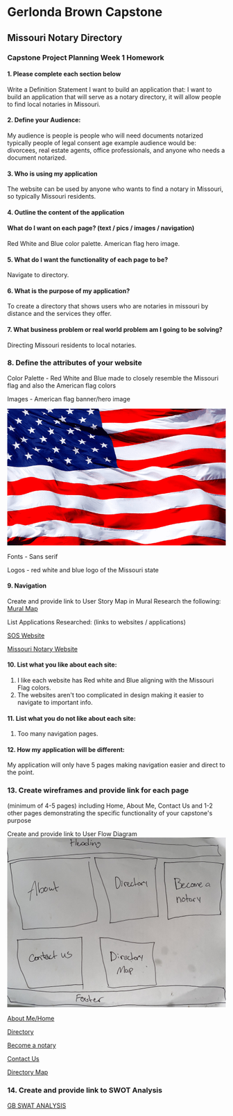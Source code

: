 # Gerlonda Brown Capstone
## Missouri Notary Directory

### Capstone Project Planning Week 1 Homework
#### 1. Please complete each section below
Write a Definition Statement
I want to build an application that:
I want to build an application that will serve as a notary directory, it will allow people to find local notaries in Missouri.

#### 2. Define your Audience:
My audience is people is people who will need documents notarized typically people of legal consent age example audience would be: divorcees, real estate agents, office professionals, and anyone who needs a document notarized.

#### 3. Who is using my application
The website can be used by anyone who wants to find a notary in Missouri, so typically Missouri residents.

#### 4. Outline the content of the application
#### What do I want on each page? (text / pics / images / navigation)
Red White and Blue color palette. American flag hero image.

#### 5. What do I want the functionality of each page to be?
Navigate to directory.

#### 6. What is the purpose of my application?
To create a directory that shows users who are notaries in missouri by distance and the services they offer.

#### 7. What business problem or real world problem am I going to be solving?
Directing Missouri residents to local notaries.

### 8. Define the attributes of your website
Color Palette - Red White and Blue made to closely resemble the Missouri flag and also the American flag colors

Images - American flag banner/hero image

![American Flag hero image](/docs/AmericanFlag.png)

Fonts - Sans serif

Logos - red white and blue logo of the Missouri state

#### 9. Navigation
Create and provide link to User Story Map in Mural
Research the following:
[Mural Map](https://app.mural.co/t/savvycoders5847/m/savvycoders5847/1721051829189/5b1fb0c19ef13f4dded8771aab554e1588ac8173?sender=ue67ee9f9fe46bf22b6678015)

List Applications Researched: (links to websites / applications)

[SOS Website](https://www.sos.mo.gov/)

[Missouri Notary Website](https://www.missourinotary.com/)


#### 10. List what you like about each site:
1. I like each website has Red white and Blue aligning with the Missouri Flag colors.
1. The websites aren't too complicated in design making it easier to navigate to important info.

#### 11. List what you do not like about each site:
1. Too many navigation pages.

#### 12. How my application will be different:
My application will only have 5 pages making navigation easier and direct to the point.

### 13. Create wireframes and provide link for each page
(minimum of 4-5 pages) including Home, About Me, Contact Us and 1-2 other pages
demonstrating the specific functionality of your capstone's purpose

Create and provide link to User Flow Diagram
![User Flow Diagram](/docs/wireframe.jpg)

[About Me/Home](/docs/About%20Me.png)

[Directory](/docs/Notary%20Directory.png)

[Become a notary](/docs/Become%20A%20Notary.png)

[Contact Us](/docs/contact%20me.png)

[Directory Map](/docs/Notary%20Map.png)

### 14. Create and provide link to SWOT Analysis

[GB SWAT ANALYSIS](/docs/GB%20Capstone%20SWOT%20Analysis.pdf)
